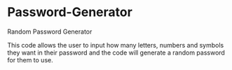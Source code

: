 # Password-Generator
Random Password Generator

This code allows the user to input how many letters, numbers and symbols they want in their password and the code will generate a random password for them to use.